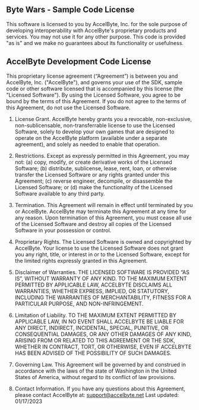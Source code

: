Byte Wars - Sample Code License
--------

This software is licensed to you by AccelByte, Inc. for the sole purpose of developing interoperability with AccelByte's proprietary products and services. You may not use it for any other purpose. This code is provided "as is" and we make no guarantees about its functionality or usefulness.


AccelByte Development Code License
--------

This proprietary license agreement (“Agreement”) is between you and AccelByte, Inc. ("AccelByte"), and governs your use of the SDK, sample code or other software licensed that is accompanied by this license (the "Licensed Software"). By using the Licensed Software, you agree to be bound by the terms of this Agreement. If you do not agree to the terms of this Agreement, do not use the Licensed Software.

1. License Grant. AccelByte hereby grants you a revocable, non-exclusive, non-sublicensable, non-transferrable license to use the Licensed Software, solely to develop your own games that are designed to operate on the AccelByte platform (available under a separate agreement), and solely as needed to enable that operation.

2. Restrictions. Except as expressly permitted in this Agreement, you may not: (a) copy, modify, or create derivative works of the Licensed Software; (b) distribute, sublicense, lease, rent, loan, or otherwise transfer the Licensed Software or any rights granted under this Agreement; (c) reverse engineer, decompile, or disassemble the Licensed Software; or (d) make the functionality of the Licensed Software available to any third party.

3. Termination. This Agreement will remain in effect until terminated by you or AccelByte. AccelByte may terminate this Agreement at any time for any reason. Upon termination of this Agreement, you must cease all use of the Licensed Software and destroy all copies of the Licensed Software in your possession or control.

4. Proprietary Rights. The Licensed Software is owned and copyrighted by AccelByte. Your license to use the Licensed Software does not grant you any right, title, or interest in or to the Licensed Software, except for the limited rights expressly granted in this Agreement.

5. Disclaimer of Warranties. THE LICENSED SOFTWARE IS PROVIDED “AS IS”, WITHOUT WARRANTY OF ANY KIND. TO THE MAXIMUM EXTENT PERMITTED BY APPLICABLE LAW, ACCELBYTE DISCLAIMS ALL WARRANTIES, WHETHER EXPRESS, IMPLIED, OR STATUTORY, INCLUDING THE WARRANTIES OF MERCHANTABILITY, FITNESS FOR A PARTICULAR PURPOSE, AND NON-INFRINGEMENT.

6. Limitation of Liability. TO THE MAXIMUM EXTENT PERMITTED BY APPLICABLE LAW, IN NO EVENT SHALL ACCELBYTE BE LIABLE FOR ANY DIRECT, INDIRECT, INCIDENTAL, SPECIAL, PUNITIVE, OR CONSEQUENTIAL DAMAGES, OR ANY OTHER DAMAGES OF ANY KIND, ARISING FROM OR RELATED TO THIS AGREEMENT OR THE SDK, WHETHER IN CONTRACT, TORT, OR OTHERWISE, EVEN IF ACCELBYTE HAS BEEN ADVISED OF THE POSSIBILITY OF SUCH DAMAGES.

7. Governing Law. This Agreement will be governed by and construed in accordance with the laws of the state of Washington in the United States of America, without regard to its conflict of law provisions.

8. Contact Information. If you have any questions about this Agreement, please contact AccelByte at: support@accelbyte.net  Last updated: 01/17/2023
